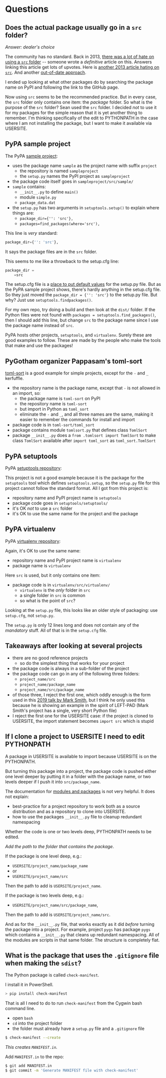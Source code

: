 # Questions

## Does the actual package usually go in a `src` folder?

*Answer: dealer's choice*

The community has no standard. Back in 2013, [there was a lot of
hate on using a `src`
folder](https://stackoverflow.com/questions/193161/what-is-the-best-project-structure-for-a-python-application)
-- someone wrote a *definitive* article on this. Answers linking
this article get lots of upvotes. Here is [another 2013 article hating on
`src`](https://kenreitz.org/essays/repository-structure-and-python). And another [out-of-date approach](https://docs.python-guide.org/writing/structure/).

I ended up looking at what other packages do by searching the
package name on PyPI and following the link to the GitHub page.

Now using `src` seems to be the recommended practice. But in
every case, the `src` folder only contains one item: the
*package* folder. So what is the purpose of the `src` folder?
Sean used the `src` folder. I decided *not* to use it for my
packages for the simple reason that it is yet another thing to
remember. I'm thinking specifically of the edit to PYTHONPATH in
the case where I am not installing the package, but I want to
make it available via USERSITE.

## PyPA sample project

The PyPA [sample project](https://github.com/pypa/sampleproject):

- uses the package name `sample` as the project name with suffix
`project`
    - the repository is named `sampleproject`
    - the `setup.py` names the PyPI project as `sampleproject`
- the package code itself goes in `sampleproject/src/sample/`
- `sample` contains:
    - `__init__.py` to define `main()`
    - module `simple.py`
    - `package_data.dat`
- the `setup.py` has two arguments in `setuptools.setup()` to
  explain where things are:
    - `package_dir={'': 'src'},`
    - `packages=find_packages(where='src'),`

This line is *very* standard:

```python
package_dir={'': 'src'},
```

It says the package files are in the `src` folder.

This seems to me like a throwback to the setup.cfg line:

```python
package_dir =
    =src
```

The setup.cfg file is a [place to put default
values](https://packaging.python.org/guides/distributing-packages-using-setuptools/#setup-cfg)
for the setup.py file. But as the PyPA sample project shows,
there's hardly anything in the setup.cfg file. So they just moved
the `package_dir = {'': 'src'}` to the setup.py file. But why?
Just use `setuptools.findpackages()`.

For my own repo, try doing a build and then look at the `dist/`
folder. If the Python files were not found with
`packages = setuptools.find_packages()`, then I should add this
line, but change `src` to the package name since I use the
package name instead of `src`.

PyPA hosts other projects, `setuptools`, and `virtualenv`. Surely
these are good examples to follow. These are made by the people
who make the tools that make and use the packages!

## PyGotham organizer Pappasam's toml-sort

[toml-sort](https://github.com/pappasam/toml-sort) is a good
example for simple projects, except for the `-` and `_`
kerfuffle.

- the repository name is the package name, except that `-` is not
  allowed in an import, so:
    - the package name is `toml-sort` on PyPI
    - the repository name is `toml-sort`
    - but import in Python as `toml_sort`
    - eliminate the `-` and `_`, and all three names are the same,
      making it easier to remember the commands for install and
      import
- package code is in `toml-sort/toml_sort`
- package contains module `tomlsort.py` that defines class
  `TomlSort`
- package `__init__.py` does a `from .tomlsort import TomlSort`
  to make class `TomlSort` available after `import toml_sort` as
  `toml_sort.TomlSort`

## PyPA setuptools

PyPA [setuptools repository](https://github.com/pypa/setuptools):

This project is not a good example because it is the package for
the `setuptools` tool which defines `setuptools.setup`, so the
`setup.py` file for this project cannot follow the standard
format. All I got from this project is:

- repository name and PyPI project name is `setuptools`
- package code goes in `setuptools/setuptools/`
- it's OK *not* to use a `src` folder
- it's OK to use the same name for the project and the package

## PyPA virtualenv

PyPA [virtualenv repository](https://github.com/pypa/virtualenv):

Again, it's OK to use the same name:

- repository name and PyPI project name is `virtualenv`
- package name is `virtualenv`

Here `src` is used, but it only contains one item:

- package code is in `virtualenv/src/virtualenv/`
    - `virtualenv` is the *only* folder in `src`
    - a single folder in `src` is common
    - so what is the point of `src`?

Looking at the `setup.py` file, this looks like an older style of
packaging: use `setup.cfg`, not `setup.py`.

The `setup.py` is only 12 lines long and does not contain any of
the *mandatory* stuff. All of that is in the `setup.cfg` file.

## Takeaways after looking at several projects

- there are no good reference projects
    - so do the simplest thing that works for your project
- the package code is always in a sub-folder of the project
- the package code can go in any of the following three folders:
    - `project_name/src`
    - `project_name/package_name`
    - `project_name/src/package_name`
- of those three, I reject the first one, which oddly enough is
  the form used in this [2019 talk by Mark
  Smith](https://www.youtube.com/watch?v=-WDV0-OB4fE), but I
  think he only used this because he is showing an example in the
  spirit of LEFT-PAD (Mark Smith's project has a single, very
  short Python file)
- I reject the first one for the USERSITE case: if the project is
  cloned to USERSITE, the import statement becomes `import src`
  which is stupid

## If I clone a project to USERSITE I need to edit PYTHONPATH

A package in USERSITE is available to import because USERSITE is
on the PYTHONPATH.

But turning this package into a project, the package code is
pushed either one level deeper by putting it in a folder with the
package name, or two levels deeper if I push it into
`src/package_name`.

The documentation for [modules and
packages](https://docs.python.org/3/tutorial/modules.html#packages)
is not very helpful. It does not explain:

- best-practice for a project repository to work both as a
  source distribution and as a repository to clone into USERSITE.
- how to use the packages `__init__.py` file to cleanup redundant
  namespacing

Whether the code is one or two levels deep, PYTHONPATH needs to
be edited.

*Add the path to the folder that contains the package*.

If the package is one level deep, e.g.:

- `USERSITE/project_name/package_name`
- or
- `USERSITE/project_name/src`

Then the path to add is `USERSITE/project_name`.

If the package is two levels deep, e.g.:

- `USERSITE/project_name/src/package_name`,

Then the path to add is `USERSITE/project_name/src`.

And as for the `__init__.py` file, that works exactly as it did
*before* turning the package into a project. For example, project
`pygs` has package `pygs` which contains a `__init__.py` that
cleans up redundant namespacing. All of the modules are scripts
in that same folder. The structure is completely flat.

## What is the package that uses the `.gitignore` file when making the `sdist`?

The Python package is called `check-manifest`.

I install it in PowerShell.

```powershell
> pip install check-manifest
```

That is all I need to do to run `check-manifest` from the Cygwin
bash command line.

- open `bash`
- `cd` into the project folder
- the folder must already have a `setup.py` file and a
  `.gitignore` file

```bash
$ check-manifest --create
```

*This creates `MANIFEST.in`.*

Add `MANIFEST.in` to the repo:

```bash
$ git add MANIFEST.in
$ git commit -m 'Generate MANIFEST file with check-manifest'
```


